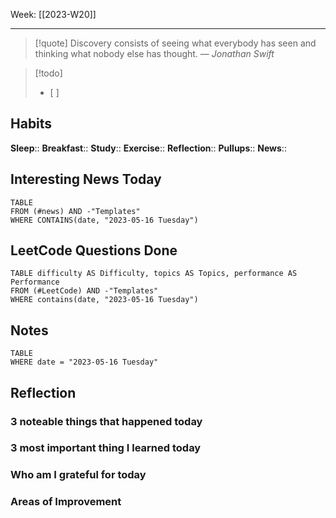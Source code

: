 Week: [[2023-W20]]
- - -
>[!quote]
> Discovery consists of seeing what everybody has seen and thinking what nobody else has thought.
> — <cite>Jonathan Swift</cite>

>[!todo]
>- [ ] 

## Habits

**Sleep**::
**Breakfast**::
**Study**:: 
**Exercise**:: 
**Reflection**:: 
**Pullups**::
**News**::

## Interesting News Today

```dataview
TABLE 
FROM (#news) AND -"Templates"
WHERE CONTAINS(date, "2023-05-16 Tuesday") 
```

## LeetCode Questions Done

```dataview
TABLE difficulty AS Difficulty, topics AS Topics, performance AS Performance
FROM (#LeetCode) AND -"Templates"
WHERE contains(date, "2023-05-16 Tuesday") 
```

## Notes

```dataview
TABLE
WHERE date = "2023-05-16 Tuesday"
```

## Reflection

### 3 noteable things that happened today

### 3 most important thing I learned today

### Who am I grateful for today

### Areas of Improvement